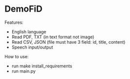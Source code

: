 # DemoFiD

Features:
- English language
- Read PDF, TXT (in text format not image)
- Read CSV, JSON (file must have 3 field: id, title, content)
- Speech input/output

How to use:
- run make install_requirements
- run main.py
